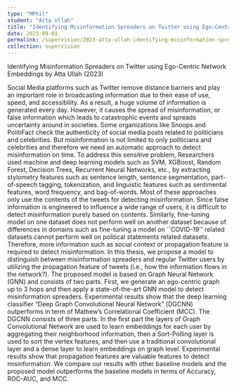 ```yaml
---
type: "MPhil"
student: "Atta Ullah"
title: "Identifying Misinformation Spreaders on Twitter using Ego-Centric Network Embeddings"
date: 2023-09-01
permalink: /supervision/2023-atta-ullah-identifying-misinformation-spreaders-on-twitter
collection: supervision
---
```

Identifying Misinformation Spreaders on Twitter using Ego-Centric Network Embeddings by Atta Ullah (2023)

Social Media platforms such as Twitter remove distance barriers and play an important role in broadcasting information due to their ease of use, speed, and accessibility. As a result, a huge volume of information is generated every day. However, it causes the spread of misinformation, or false information which leads to catastrophic events and spreads uncertainty around in societies. Some organizations like Snoops and PolitiFact check the authenticity of social media posts related to politicians and celebrities. But misinformation is not limited to only politicians and celebrities and therefore we need an automatic approach to detect misinformation on time. To address this sensitive problem, Researchers used machine and deep learning models such as SVM, XGBoost, Random Forest, Decision Trees, Recurrent Neural Networks, etc., by extracting stylometry features such as sentence length, sentence segmentation, part-of-speech tagging, tokenization, and linguistic features such as sentimental features, word frequency, and bag-of-words. Most of these approaches only use the contents of the tweets for detecting misinformation. Since false information is engineered to influence a wide range of users, it is difficult to detect misinformation purely based on contents. Similarly, fine-tuning model on one dataset does not perform well on another dataset because of differences in domains such as fine-tuning a model on ``COVID-19'' related datasets cannot perform well on political statements related datasets. Therefore, more information such as social context or propagation feature is required to detect misinformation. In this thesis, we propose a model to distinguish between misinformation spreaders and regular Twitter users by utilizing the propagation feature of tweets (i.e., how the information flows in the network?). The proposed model is based on Graph Neural Network (GNN) and consists of two parts. First, we generate an ego-centric graph up to 3 hops and then apply a state-of-the-art GNN model to detect misinformation spreaders. Experimental results show that the deep learning classifier “Deep Graph Convolutional Neural Network” (DGCNN) outperforms in term of Mathew’s Correlational Coefficient (MCC). The DGCNN consists of three parts: In the first part the layers of Graph Convolutional Network are used to learn embeddings for each user by aggregating their neighborhood information, then a Sort-Polling layer is used to sort the vertex features, and then use a traditional convolutional layer and a dense layer to learn embeddings on graph level. Experimental results show that propagation features are valuable features to detect misinformation. We compare our results with other baseline models and the proposed model outperforms the baseline models in terms of Accuracy, ROC-AUC, and MCC.